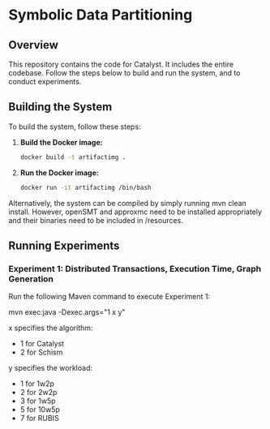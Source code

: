 # Symbolic Data Partitioning

## Overview

This repository contains the code for Catalyst. It includes the entire codebase. Follow the steps below to build and run the system, and to conduct experiments.

## Building the System

To build the system, follow these steps:

1. **Build the Docker image:**

   ```bash
   docker build -t artifactimg .
2. **Run the Docker image:**
   ```bash
   docker run -it artifactimg /bin/bash

Alternatively, the system can be compiled by simply running mvn clean install. However, openSMT and approxmc need to be installed appropriately and their binaries need to be included in /resources. 

## Running Experiments

### Experiment 1: Distributed Transactions, Execution Time, Graph Generation

Run the following Maven command to execute Experiment 1:

mvn exec:java -Dexec.args="1 x y"

x specifies the algorithm:
- 1 for Catalyst
- 2 for Schism

y specifies the workload:
- 1 for 1w2p
- 2 for 2w2p
- 3 for 1w5p
- 5 for 10w5p
- 7 for RUBIS



